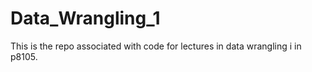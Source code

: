 # Data_Wrangling_1

This is the repo associated with code for lectures in data wrangling i in p8105.